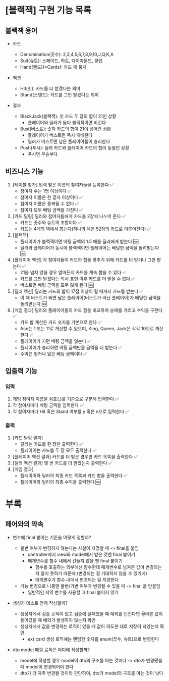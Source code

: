 # [블랙잭] 구현 기능 목록

## 블랙잭 용어

- 카드
    - Denomination(끗수): 2,3,4,5,6,7,8,9,10,J,Q,K,A
    - Suit(슈트): 스페이드, 하트, 다이아몬드, 클럽
    - Hand(핸드)(=Cards): 카드 패 뭉치
- 액션
    - Hit(힛): 카드를 더 받겠다는 의미
    - Stand(스탠드): 카드를 그만 받겠다는 의미

- 결과
    - BlackJack(블랙잭): 첫 카드 두 장의 합이 21인 상황
        - 플레이어와 딜러가 둘다 블랙잭이면 비긴다
    - Bust(버스트): 숫자 카드의 합이 21이 넘어간 상황
        - 플레이어가 버스트면 즉시 패배한다
        - 딜러가 버스트면 남은 플레이어들이 승리한다
    - Push(푸시): 딜러 카드와 플레이어 카드의 합이 동점인 상황
        - 푸시면 무승부다

## 비즈니스 기능

1. [테이블 참가] 입력 받은 이름의 참여자들을 등록한다 ✅
    - 참여자 수는 1명 이상이다 ✅
    - 참여자 이름은 한 글자 이상이다 ✅
    - 참여자 이름은 중복될 수 없다 ✅
    - 참여자 모두 베팅 금액을 가진다 ✅
2. [카드 딜링] 딜러와 참여자들에게 카드를 2장씩 나누어 준다 ✅
    - 카드는 끗수와 슈트의 조합이다 ✅
    - 카드는 4개의 덱에서 뽑는다(하나의 덱은 52장의 카드로 이루어진다) ✅
3. [블랙잭]
    - 플레이어가 블랙잭이면 베팅 금액의 1.5 배를 딜러에게 받는다 🆕
    - 딜러와 플레이어가 동시에 블랙잭이면 플레이어는 베팅한 금액을 돌려받는다 🆕
4. [플레이어 액션] 각 참여자들이 카드의 합을 맞추기 위해 카드를 더 받거나 그만 받는다 ✅
    - 21을 넘지 않을 경우 얼마든지 카드를 계속 뽑을 수 있다 ✅
    - 카드를 그만 받겠다는 의사 표현 이후 카드를 더 받을 수 없다 ✅
    - 버스트면 베팅 금액을 모두 잃게 된다 🆕
5. [딜러 액션] 딜러는 카드의 합이 17점 이상이 될 때까지 카드를 받는다 ✅
    - 이 때 버스트가 되면 남은 플레이어(버스트가 아닌 플레이어)가 베팅한 금액을 돌려받는다 🆕
6. [게임 결과] 딜러와 플레이어들의 카드 합을 비교하여 승패를 가리고 수익을 구한다 ✅
    - 카드 합 계산은 카드 숫자를 기본으로 한다 ✅
    - Ace는 1 또는 11로 계산할 수 있으며, King, Queen, Jack은 각각 10으로 계산한다 ✅
    - 플레이어가 지면 베팅 금액을 잃는다 ✅
    - 플레이어가 승리하면 베팅 금액만큼 금액을 더 받는다 ✅
    - 수익은 얻거나 잃은 베팅 금액이다 ✅

## 입출력 기능

### 입력

1. 게임 참여자 이름을 쉼표(,)를 기준으로 구분해 입력한다 ✅
2. 각 참여자마다 베팅 금액을 입력한다 ✅
3. 각 참여자마다 Hit 혹은 Stand 여부를 y 혹은 n으로 입력한다 ✅

### 출력

1. [카드 딜링 결과]
    - 딜러는 카드를 한 장만 출력한다 ✅
    - 플레이어는 카드를 두 장 모두 출력한다 ✅
2. [플레이어 액션 결과] 카드를 더 받은 경우만 카드 목록을 출력한다 ✅
3. [딜러 액션 결과] 몇 번 카드를 더 받았는지 출력한다 ✅
4. [게임 결과]
    - 플레이어와 딜러의 최종 카드 목록과 카드 합을 출력한다 ✅
    - 플레이어와 딜러의 최종 수익을 출력한다 🆕

# 부록

## 페어와의 약속

- 변수에 final 붙이는 기준을 어떻게 정할까?
    - 불변 여부가 변경하지 않는다는 사실이 자명할 때 -> final을 붙임
        - controller에서 view와 model에서 받은 것엔 final 붙이기
        - 매개변수를 함수 내에서 건들지 않을 땐 final 붙이기
            - 함수를 호출하는 외부에선 함수한테 매개변수로 넘겨준 값이 변경되는지 알지 못하기 때문에 (변경되는 걸 기대하지 않을 수 있기에)
            - 매개변수가 함수 내에서 변경되는 걸 지양한다
    - 기능 변경으로 나중엔 불변/가변 여부가 변경될 수 있을 때 -> final 을 안붙임
        - 일반적인 지역 변수를 사용할 때 final 붙이지 않기

- 생성자 테스트 언제 작성할까?
    - 생성자에서 검증 로직이 있고 검증에 실패했을 때 예외를 던진다면 올바른 값이 들어갔을 때 예외가 발생하지 않는지 확인
    - 생성자에서 값을 변경하는 로직이 있을 때 값이 의도한 대로 저장이 되었는지 확인
        - ex) card 생성 로직에는 랜덤한 숫자를 enum(끗수, 슈트)으로 변경한다

- dto model 매핑 로직은 어디에 작성할까?
    - model에 작성할 경우 model이 dto의 구조를 아는 것이다 -> dto가 변경됐을 때 model이 변경되어야 한다
    - dto가 더 자주 변경될 것이라 판단하여, dto가 model의 구조를 아는 것이 낫다
